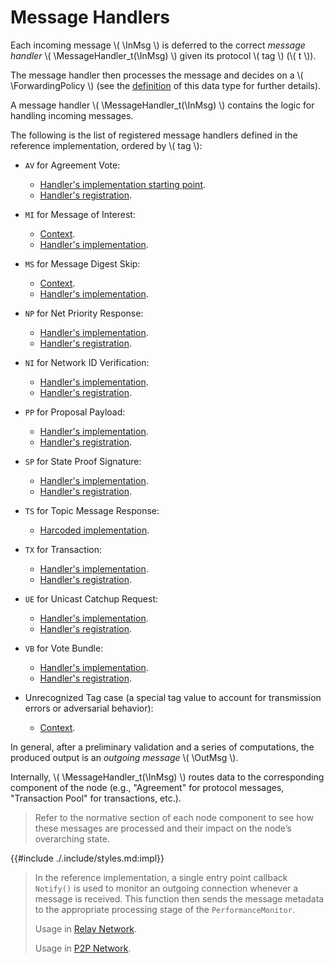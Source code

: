 $$
\newcommand \tag {\mathrm{tag}}
\newcommand \MessageHandler {\mathrm{MH}}
\newcommand \ForwardingPolicy {\mathrm{ForwardingPolicy}}
\newcommand \InMsg {\ast\texttt{M}}
\newcommand \OutMsg {\texttt{M}\ast}
$$

# Message Handlers

Each incoming message \\( \InMsg \\) is deferred to the correct _message handler_
\\( \MessageHandler_t(\InMsg) \\) given its protocol \\( tag \\) (\\( t \\)). 

The message handler then processes the message and decides on a \\( \ForwardingPolicy \\)
(see the [definition](./network-nn-notation.md#messages-incoming-and-outgoing) of
this data type for further details).

A message handler \\( \MessageHandler_t(\InMsg) \\) contains the logic for handling
incoming messages.

The following is the list of registered message handlers defined in the reference
implementation, ordered by \\( tag \\):

- `AV` for Agreement Vote:
   - [Handler's implementation starting point](https://github.com/algorand/go-algorand/blob/0bc3d7e4750db8f98c5dd66f3377147532021c62/agreement/gossip/network.go#L99).
   - [Handler's registration](https://github.com/algorand/go-algorand/blob/0bc3d7e4750db8f98c5dd66f3377147532021c62/agreement/gossip/network.go#L89).

- `MI` for Message of Interest: 
   - [Context](https://github.com/algorand/go-algorand/blob/0bc3d7e4750db8f98c5dd66f3377147532021c62/network/wsPeer.go#L633).
   - [Handler's implementation](https://github.com/algorand/go-algorand/blob/0bc3d7e4750db8f98c5dd66f3377147532021c62/network/wsPeer.go#L714).

- `MS` for Message Digest Skip:
   - [Context](https://github.com/algorand/go-algorand/blob/0bc3d7e4750db8f98c5dd66f3377147532021c62/network/wsPeer.go#L669).
   - [Handler's implementation](https://github.com/algorand/go-algorand/blob/0bc3d7e4750db8f98c5dd66f3377147532021c62/network/wsPeer.go#L760).

- `NP` for Net Priority Response: 
   - [Handler's implementation](https://github.com/algorand/go-algorand/blob/0bc3d7e4750db8f98c5dd66f3377147532021c62/network/netprio.go#L35).
   - [Handler's registration](https://github.com/algorand/go-algorand/blob/0bc3d7e4750db8f98c5dd66f3377147532021c62/network/wsNetwork.go#L710).

- `NI` for Network ID Verification:
   - [Handler's implementation](https://github.com/algorand/go-algorand/blob/0bc3d7e4750db8f98c5dd66f3377147532021c62/network/netidentity.go#L405).
   - [Handler's registration](https://github.com/algorand/go-algorand/blob/0bc3d7e4750db8f98c5dd66f3377147532021c62/network/wsNetwork.go#L702).

- `PP` for Proposal Payload:
   - [Handler's implementation](https://github.com/algorand/go-algorand/blob/0bc3d7e4750db8f98c5dd66f3377147532021c62/agreement/gossip/network.go#L103).
   - [Handler's registration](https://github.com/algorand/go-algorand/blob/0bc3d7e4750db8f98c5dd66f3377147532021c62/agreement/gossip/network.go#L89).

- `SP` for State Proof Signature:
   - [Handler's implementation](https://github.com/algorand/go-algorand/blob/0bc3d7e4750db8f98c5dd66f3377147532021c62/stateproof/builder.go#L312).
   - [Handler's registration](https://github.com/algorand/go-algorand/blob/0bc3d7e4750db8f98c5dd66f3377147532021c62/stateproof/worker.go#L116).

- `TS` for Topic Message Response:
   - [Harcoded implementation](https://github.com/algorand/go-algorand/blob/0bc3d7e4750db8f98c5dd66f3377147532021c62/network/wsPeer.go#L641).

- `TX` for Transaction:
   - [Handler's implementation](https://github.com/algorand/go-algorand/blob/0bc3d7e4750db8f98c5dd66f3377147532021c62/data/txHandler.go#L735).
   - [Handler's registration](https://github.com/algorand/go-algorand/blob/0bc3d7e4750db8f98c5dd66f3377147532021c62/data/txHandler.go#L262).

- `UE` for Unicast Catchup Request:
   - [Handler's implementation](https://github.com/algorand/go-algorand/blob/0bc3d7e4750db8f98c5dd66f3377147532021c62/rpcs/blockService.go#L293).
   - [Handler's registration](https://github.com/algorand/go-algorand/blob/0bc3d7e4750db8f98c5dd66f3377147532021c62/rpcs/blockService.go#L169).

- `VB` for Vote Bundle:
   - [Handler's implementation](https://github.com/algorand/go-algorand/blob/0bc3d7e4750db8f98c5dd66f3377147532021c62/agreement/gossip/network.go#L110).
   - [Handler's registration](https://github.com/algorand/go-algorand/blob/0bc3d7e4750db8f98c5dd66f3377147532021c62/agreement/gossip/network.go#L89).

- Unrecognized Tag case (a special tag value to account for transmission errors or adversarial behavior):
   - [Context](https://github.com/algorand/go-algorand/blob/0bc3d7e4750db8f98c5dd66f3377147532021c62/network/wsPeer.go#L679).

In general, after a preliminary validation and a series of computations, the produced
output is an _outgoing message_ \\( \OutMsg \\).

Internally, \\( \MessageHandler_t(\InMsg) \\) routes data to the corresponding component
of the node (e.g., "Agreement" for protocol messages, "Transaction Pool" for transactions,
etc.).

> Refer to the normative section of each node component to see how these messages
> are processed and their impact on the node’s overarching state.

{{#include ./.include/styles.md:impl}}
> In the reference implementation, a single entry point callback `Notify()` is used
> to monitor an outgoing connection whenever a message is received. This function
> then sends the message metadata to the appropriate processing stage of the `PerformanceMonitor`.
>
> Usage in [Relay Network](https://github.com/algorand/go-algorand/blob/7e562c35b02289ca95114b4b3a20a7dc2df79018/network/wsPeer.go#L626).
>
> Usage in [P2P Network](https://github.com/algorand/go-algorand/blob/7e562c35b02289ca95114b4b3a20a7dc2df79018/network/p2p/p2p.go#L187).